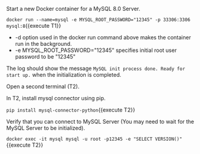 Start a new Docker container for a MySQL 8.0 Server.

`docker run --name=mysql -e MYSQL_ROOT_PASSWORD="12345" -p 33306:3306  mysql:8`{{execute T1}}

* -d option used in the docker run command above makes the container run in the background.
* -e MYSQL_ROOT_PASSWORD="12345" specifies initial root user password to be "12345"


The log should show the message `MySQL init process done. Ready for start up.` when the initialization is completed.

Open a second terminal (T2).

In T2, install mysql connector  using pip.

`pip install mysql-connector-python`{{execute T2}}


Verify that you can connect to MySQL Server (You may need to wait for the MySQL Server to be initialized).

`docker exec -it mysql mysql -u root -p12345 -e "SELECT VERSION()"`{{execute T2}}
